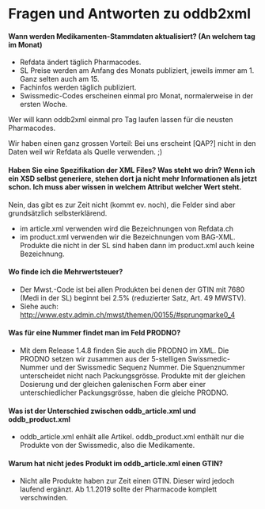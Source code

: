 # Fragen und Antworten zu oddb2xml

#### Wann werden Medikamenten-Stammdaten aktualisiert? (An welchem tag im Monat)
* Refdata ändert täglich Pharmacodes.
* SL Preise werden am Anfang des Monats publiziert, jeweils immer am 1. Ganz selten auch am 15.
* Fachinfos werden täglich publiziert.
* Swissmedic-Codes erscheinen einmal pro Monat, normalerweise in der ersten Woche.

Wer will kann oddb2xml einmal pro Tag laufen lassen für die neusten Pharmacodes.

Wir haben einen ganz grossen Vorteil: Bei uns erscheint [QAP?] nicht
in den Daten weil wir Refdata als Quelle verwenden. ;)

#### Haben Sie eine Spezifikation der XML Files? Was steht wo drin? Wenn ich ein XSD selbst generiere, stehen dort ja nicht mehr Informationen als jetzt schon. Ich muss aber wissen in welchem Attribut welcher Wert steht.

Nein, das gibt es zur Zeit nicht (kommt ev. noch), die Felder sind
aber grundsätzlich selbsterklärend.

* im article.xml verwenden wird die Bezeichnungen von Refdata.ch
* im product.xml verwenden wir die Bezeichnungen vom BAG-XML. Produkte die nicht in der SL sind haben dann im product.xml auch keine Bezeichnung.

#### Wo finde ich die Mehrwertsteuer?
* Der Mwst.-Code ist bei allen Produkten bei denen der GTIN mit 7680 (Medi in der SL) beginnt bei 2.5% (reduzierter Satz, Art. 49 MWSTV). 
* Siehe auch: http://www.estv.admin.ch/mwst/themen/00155/#sprungmarke0_4

#### Was für eine Nummer findet man im Feld PRODNO?
* Mit dem Release 1.4.8 finden Sie auch die PRODNO im XML. Die PRODNO setzen wir zusammen aus der 5-stelligen Swissmedic-Nummer und der Swissmedic Sequenz Nummer. Die Squenznummer unterscheidet nicht nach Packungsgrösse. Produkte mit der gleichen Dosierung und der gleichen galenischen Form aber einer unterschiedlicher Packungsgrösse, haben die gleiche PRODNO.

#### Was ist der Unterschied zwischen oddb_article.xml und oddb_product.xml
* oddb_article.xml enhält alle Artikel. oddb_product.xml enthält nur die Produkte von der Swissmedic, also die Medikamente.

#### Warum hat nicht jedes Produkt im oddb_article.xml einen GTIN?
* Nicht alle Produkte haben zur Zeit einen GTIN. Dieser wird jedoch laufend ergänzt. Ab 1.1.2019 sollte der Pharmacode komplett verschwinden.
